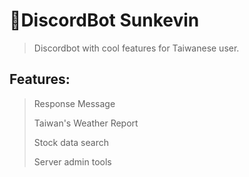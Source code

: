 # 🌟DiscordBot Sunkevin
> Discordbot with cool features for Taiwanese user.
## Features:
> Response Message
> 
> Taiwan's Weather Report
> 
> Stock data search
> 
> Server admin tools
> 
